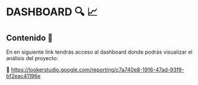 # DASHBOARD :mag: :chart_with_upwards_trend:

## Contenido :dart:

En en siguiente link tendrás acceso al dashboard donde podrás visualizar el análisis del proyecto:

:link: https://lookerstudio.google.com/reporting/c7a740e8-1916-47ad-93f9-bf2eac41196e
